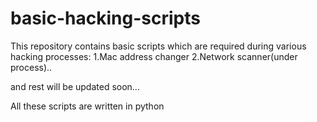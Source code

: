 # basic-hacking-scripts

This repository contains basic scripts which are required during various hacking processes:
1.Mac address changer
2.Network scanner(under process)..

and rest will be updated soon...

All these scripts are written in python

